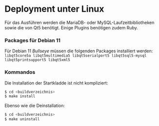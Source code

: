 # Deployment unter Linux

Für das Ausführen werden die MariaDB- oder MySQL-Laufzeitbibliotheken sowie die von Qt5 benötigt. Einige Plugins benötigen zudem Ruby.

### Packages für Debian 11

Für Debian 11 _Bullseye_ müssen die folgenden Packages installiert werden:    
`libqt5core5a libqt5multimedia5 libqt5serialport5 libqt5sql5-mysql libqt5printsupport5 libqt5xml5`

### Kommandos

Die Installation der Startkladde ist nicht kompliziert:

```bash
$ cd <buildverzeichnis>
$ make install
```

Ebenso wie die Deinstallation:
```bash
$ cd <buildverzeichnis>
$ make uninstall
```
